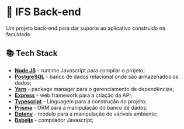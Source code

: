 # 🚀 IFS Back-end

Um projeto back-end para dar suporte ao aplicativo construido na faculdade.

## 📚 Tech  Stack

- **[Node JS](https://nodejs.org/en/)** - runtime Javascript para compilar o projeto;
- **[PostgreSQL](https://www.postgresql.org/)** - banco de dados relacional onde são armazenados os  dados;
- **[Yarn](https://yarnpkg.com/)** - package manager para o gerenciamento de dependências;
- **[Express](http://expressjs.com/)** - web framework para a criação da API;
- **[Typescript](https://www.typescriptlang.org/)** - Linguagem para a construção do projeto;
- **[Prisma](https://www.prisma.io/)** - ORM para a manipulação do banco de dados;
- **[Dotenv](https://www.npmjs.com/package/dotenv)** - módulo para a manipulação de váriveis ambiente;
- **[Babeljs](https://babeljs.io/)** - compilador Javascript;

